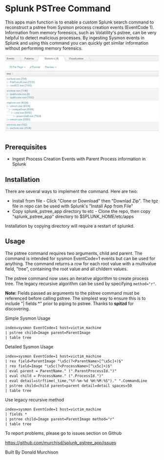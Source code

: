 # Splunk PSTree Command

This apps main function is to enable a custom Splunk search command to reconstruct a pstree from Sysmon process creation events (EventCode 1). Information from memory forensics, such as Volatility's pstree, can be very helpful to detect malicious processes. By ingesting Sysmon events in Splunk and using this command you can quickly get similar information without performing memory forensics.  
  
![Splunk PSTree](https://github.com/murchisd/murchisd.github.io/raw/master/assets/splunk/pstree.JPG)

## Prerequisites

* Ingest Process Creation Events with Parent Process information in Splunk

## Installation

There are several ways to implement the command. Here are two:
* Install from file - Click "Clone or Download" then "Downlad Zip". The tgz file in repo can be used with Splunk's "Install App from File"
* Copy splunk_pstree_app directory to etc - Clone the repo, then copy "splunk_pstree_app" directory to $SPLUNK_HOME/etc/apps

Installation by copying directory will require a restart of splunkd.

## Usage 

The pstree command requires two arguments, child and parent. The command is intended for sysmon EventCode=1 events but can be used for anything. The command returns a row for each root value with a multivalue field, "tree", containing the root value and all childern values.  
  
The pstree command now uses an iterative algorithm to create process tree. The legacy recursive algorithm can be used by specifying `method="r"`.  
  
**Note:** Fields passed as arguments to the pstree command must be referenced before calling pstree. The simplest way to ensure this is to include "| fields *" prior to piping to pstree. Thanks to **spitzd** for discovering.  
  
Simple Sysmon Usage

```
index=sysmon EventCode=1 host=victim_machine
| pstree child=Image parent=ParentImage
| table tree
```

Detailed Sysmon Usage
```
index=sysmon EventCode=1 host=victim_machine
| rex field=ParentImage "\x5c(?<ParentName>[^\x5c]+)$"
| rex field=Image "\x5c(?<ProcessName>[^\x5c]+)$"
| eval parent = ParentName." (".ParentProcessId.")"
| eval child = ProcessName." (".ProcessId.")"
| eval detail=strftime(_time,"%Y-%m-%d %H:%M:%S")." ".CommandLine
| pstree child=child parent=parent detail=detail spaces=50
| table tree
```

Use legacy recursive method
```
index=sysmon EventCode=1 host=victim_machine
| fields *
| pstree child=Image parent=ParentImage method="r"
| table tree
```

To report problems, please go to issues section on Github  
  
https://github.com/murchisd/splunk_pstree_app/issues  
  
Built By Donald Murchison

